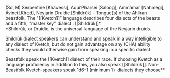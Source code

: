 (Sd, M) Serpentine [Khàvessi], Aqui’Pharsei [Saloög], Ammâmar [Nahmëgi], Ávinei [Kîrod], Neyjarin Druidic [Shildrûk] - Tongue(s) of the Ahliran beastfolk. The "[[Kvetch]]” language describes four dialects of the beasts and a fifth, “master key” dialect : [[Shildrûk]]*.  
*Shildrûk, or Druidic, is the universal language of the Neyjarin druids.  
  
Shildrûk dialect speakers can understand and speak in a way intelligible to any dialect of Kvetch, but do not gain advantage on any (CHA) ability checks they would otherwise gain from speaking in a specific dialect.  
  
Beastfolk speak the [[Kvetch]] dialect of their race. If choosing Kvetch as a language proficiency in addition to this, you also speak [[Shildrûk]]. Non-Beastfolk Kvetch-speakers speak 1d6-1 (minimum 1)  dialects they choose**